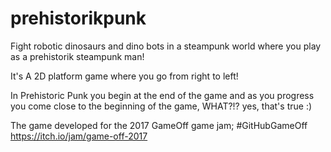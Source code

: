 # prehistorikpunk
Fight robotic dinosaurs and dino bots in a steampunk world where you play as a prehistorik steampunk man!

It's A 2D platform game where you go from right to left! 

In Prehistoric Punk you begin at the end of the game and as you progress you come close to the beginning of the game, WHAT?!? yes, that's true :)

The game developed for the 2017 GameOff game jam;
#GitHubGameOff
https://itch.io/jam/game-off-2017
